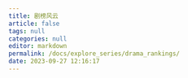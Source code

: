 ```yaml
---
title: 剧榜风云
article: false
tags: null
categories: null
editor: markdown
permalink: /docs/explore_series/drama_rankings/
date: 2023-09-27 12:16:17
---
```

